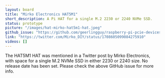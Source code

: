 ```yaml
---
layout: board
title: "Mirko Electronics HAT5M1"
short_description: A Pi HAT for a single M.2 2230 or 2240 NVMe SSD.
status: prototype
picture: "/images/hat-mirko-hat5m1-hat.jpeg"
github_issue: "https://github.com/geerlingguy/raspberry-pi-pcie-devices/issues/550"
link: "https://twitter.com/Mirko_DIY/status/1708605099084275910"
videos: []
---
```

The HAT5M1 HAT was mentioned in a Twitter post by Mirko Electronics, with space for a single M.2 NVMe SSD in either 2230 or 2240 size. No release date has been set. Please check the above GitHub issue for more info.
